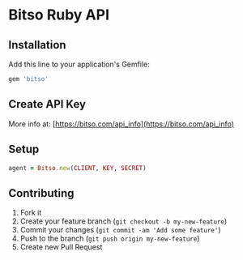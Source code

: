 # Bitso Ruby API


## Installation

Add this line to your application's Gemfile:

```ruby
gem 'bitso'
```

## Create API Key

More info at: [https://bitso.com/api_info](https://bitso.com/api_info)

## Setup

```ruby
agent = Bitso.new(CLIENT, KEY, SECRET)
```

## Contributing

1. Fork it
2. Create your feature branch (`git checkout -b
my-new-feature`)
3. Commit your changes (`git commit -am 'Add some feature'`)
4. Push to the branch (`git push origin my-new-feature`)
5. Create new Pull Request
